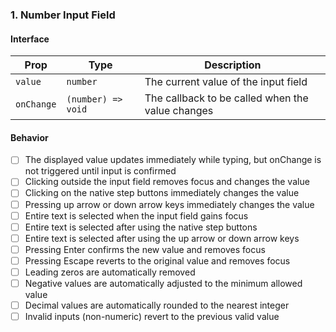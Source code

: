 ### 1. Number Input Field

#### Interface

| Prop       | Type               | Description                                      |
| ---------- | ------------------ | ------------------------------------------------ |
| `value`    | `number`           | The current value of the input field             |
| `onChange` | `(number) => void` | The callback to be called when the value changes |

#### Behavior


- [ ] The displayed value updates immediately while typing, but onChange is not triggered until input is confirmed  
- [ ] Clicking outside the input field removes focus and changes the value  
- [ ] Clicking on the native step buttons immediately changes the value  
- [ ] Pressing up arrow or down arrow keys immediately changes the value  
- [ ] Entire text is selected when the input field gains focus  
- [ ] Entire text is selected after using the native step buttons  
- [ ] Entire text is selected after using the up arrow or down arrow keys  
- [ ] Pressing Enter confirms the new value and removes focus  
- [ ] Pressing Escape reverts to the original value and removes focus  
- [ ] Leading zeros are automatically removed  
- [ ] Negative values are automatically adjusted to the minimum allowed value  
- [ ] Decimal values are automatically rounded to the nearest integer  
- [ ] Invalid inputs (non-numeric) revert to the previous valid value  